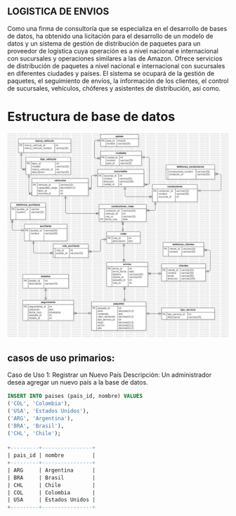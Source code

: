 ## LOGISTICA DE ENVIOS 
Como una firma de consultoría que se especializa en el desarrollo de bases de datos, ha obtenido
una licitación para el desarrollo de un modelo de datos y un sistema de gestión de distribución de
paquetes para un proveedor de logística cuya operación es a nivel nacional e internacional con
sucursales y operaciones similares a las de Amazon. Ofrece servicios de distribución de paquetes
a nivel nacional e internacional con sucursales en diferentes ciudades y países. El sistema se
ocupará de la gestión de paquetes, el seguimiento de envíos, la información de los clientes, el
control de sucursales, vehículos, chóferes y asistentes de distribución, así como.

# Estructura de base de datos
![alt text](ERDDiagram1.jpg)
## casos de uso primarios:

Caso de Uso 1: Registrar un Nuevo País
Descripción: Un administrador desea agregar un nuevo país a la base de datos.

 ```sql
INSERT INTO paises (pais_id, nombre) VALUES 
('COL', 'Colombia'),
('USA', 'Estados Unidos'),
('ARG', 'Argentina'),
('BRA', 'Brasil'),
('CHL', 'Chile');

+---------+----------------+
| pais_id | nombre         |
+---------+----------------+
| ARG     | Argentina      |
| BRA     | Brasil         |
| CHL     | Chile          |
| COL     | Colombia       |
| USA     | Estados Unidos |
+---------+----------------+
 ```